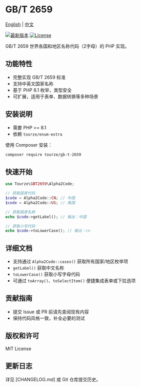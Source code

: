 # GB/T 2659

[English](README.md) | [中文](README.zh-CN.md)

[![最新版本](https://img.shields.io/packagist/v/tourze/gb-t-2659.svg?style=flat-square)](https://packagist.org/packages/tourze/gb-t-2659)
[![License](https://img.shields.io/badge/license-MIT-blue.svg)](LICENSE)

GB/T 2659 世界各国和地区名称代码（2字母）的 PHP 实现。

## 功能特性

- 完整实现 GB/T 2659 标准
- 支持中英文国家名称
- 基于 PHP 8.1 枚举，类型安全
- 可扩展，适用于表单、数据转换等多种场景

## 安装说明

- 需要 PHP >= 8.1
- 依赖 `tourze/enum-extra`

使用 Composer 安装：

```bash
composer require tourze/gb-t-2659
```

## 快速开始

```php
use Tourze\GBT2659\Alpha2Code;

// 获取国家代码
$code = Alpha2Code::CN; // 中国
$code = Alpha2Code::US; // 美国

// 获取国家名称
echo $code->getLabel(); // 输出：中国

// 获取小写代码
echo $code->toLowerCase(); // 输出：cn
```

## 详细文档

- 支持通过 `Alpha2Code::cases()` 获取所有国家/地区枚举项
- `getLabel()` 获取中文名称
- `toLowerCase()` 获取小写字母代码
- 可通过 `toArray()`、`toSelectItem()` 便捷集成表单或下拉选项

## 贡献指南

- 提交 Issue 或 PR 前请先查阅现有内容
- 保持代码风格一致，补全必要的测试

## 版权和许可

MIT License

## 更新日志

详见 [CHANGELOG.md] 或 Git 仓库提交历史。
